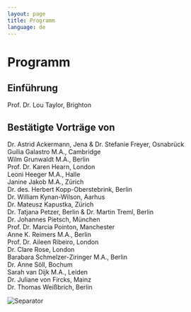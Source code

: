 ```yaml
---
layout: page
title: Programm
language: de
---
```


# Programm

## Einführung
Prof. Dr. Lou Taylor, Brighton

## Bestätigte Vorträge von

Dr. Astrid Ackermann, Jena & Dr. Stefanie Freyer, Osnabrück  
Guilia Galastro M.A., Cambridge  
Wilm Grunwaldt M.A., Berlin  
Prof. Dr. Karen Hearn, London  
Leoni Heeger M.A., Halle  
Janine Jakob M.A., Zürich  
Dr. des. Herbert Kopp-Oberstebrink, Berlin  
Dr. William Kynan-Wilson, Aarhus   
Dr. Mateusz Kapustka, Zürich  
Dr. Tatjana Petzer, Berlin  & Dr. Martin Treml, Berlin  
Dr. Johannes Pietsch, München  
Prof. Dr. Marcia Pointon, Manchester  
Anne K. Reimers M.A., Berlin  
Prof. Dr. Aileen Ribeiro, London  
Dr. Clare Rose, London  
Barabara Schmelzer-Ziringer M.A., Berlin  
Dr. Anne Söll, Bochum  
Sarah van Dijk M.A., Leiden  
Dr. Juliane von Fircks, Mainz  
Dr. Thomas Weißbrich, Berlin  

![Separator](../images/separator.png)
